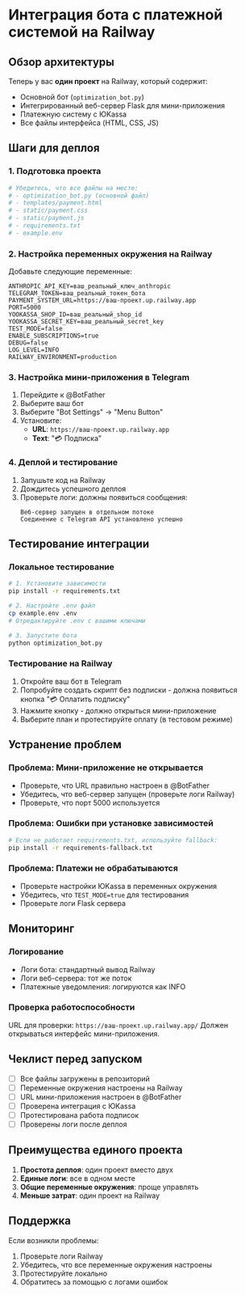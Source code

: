# Интеграция бота с платежной системой на Railway

## Обзор архитектуры

Теперь у вас **один проект** на Railway, который содержит:
- Основной бот (`optimization_bot.py`)
- Интегрированный веб-сервер Flask для мини-приложения
- Платежную систему с ЮKassa
- Все файлы интерфейса (HTML, CSS, JS)

## Шаги для деплоя

### 1. Подготовка проекта
```bash
# Убедитесь, что все файлы на месте:
# - optimization_bot.py (основной файл)
# - templates/payment.html
# - static/payment.css
# - static/payment.js
# - requirements.txt
# - example.env
```

### 2. Настройка переменных окружения на Railway
Добавьте следующие переменные:
```
ANTHROPIC_API_KEY=ваш_реальный_ключ_anthropic
TELEGRAM_TOKEN=ваш_реальный_токен_бота
PAYMENT_SYSTEM_URL=https://ваш-проект.up.railway.app
PORT=5000
YOOKASSA_SHOP_ID=ваш_реальный_shop_id
YOOKASSA_SECRET_KEY=ваш_реальный_secret_key
TEST_MODE=false
ENABLE_SUBSCRIPTIONS=true
DEBUG=false
LOG_LEVEL=INFO
RAILWAY_ENVIRONMENT=production
```

### 3. Настройка мини-приложения в Telegram
1. Перейдите к @BotFather
2. Выберите ваш бот
3. Выберите "Bot Settings" → "Menu Button"
4. Установите:
   - **URL**: `https://ваш-проект.up.railway.app`
   - **Text**: "💳 Подписка"

### 4. Деплой и тестирование
1. Запушьте код на Railway
2. Дождитесь успешного деплоя
3. Проверьте логи: должны появиться сообщения:
   ```
   Веб-сервер запущен в отдельном потоке
   Соединение с Telegram API установлено успешно
   ```

## Тестирование интеграции

### Локальное тестирование
```bash
# 1. Установите зависимости
pip install -r requirements.txt

# 2. Настройте .env файл
cp example.env .env
# Отредактируйте .env с вашими ключами

# 3. Запустите бота
python optimization_bot.py
```

### Тестирование на Railway
1. Откройте ваш бот в Telegram
2. Попробуйте создать скрипт без подписки - должна появиться кнопка "💳 Оплатить подписку"
3. Нажмите кнопку - должно открыться мини-приложение
4. Выберите план и протестируйте оплату (в тестовом режиме)

## Устранение проблем

### Проблема: Мини-приложение не открывается
- Проверьте, что URL правильно настроен в @BotFather
- Убедитесь, что веб-сервер запущен (проверьте логи Railway)
- Проверьте, что порт 5000 используется

### Проблема: Ошибки при установке зависимостей
```bash
# Если не работает requirements.txt, используйте fallback:
pip install -r requirements-fallback.txt
```

### Проблема: Платежи не обрабатываются
- Проверьте настройки ЮKassa в переменных окружения
- Убедитесь, что `TEST_MODE=true` для тестирования
- Проверьте логи Flask сервера

## Мониторинг

### Логирование
- Логи бота: стандартный вывод Railway
- Логи веб-сервера: тот же поток
- Платежные уведомления: логируются как INFO

### Проверка работоспособности
URL для проверки: `https://ваш-проект.up.railway.app/`
Должен открываться интерфейс мини-приложения.

## Чеклист перед запуском

- [ ] Все файлы загружены в репозиторий
- [ ] Переменные окружения настроены на Railway
- [ ] URL мини-приложения настроен в @BotFather
- [ ] Проверена интеграция с ЮKassa
- [ ] Протестирована работа подписок
- [ ] Проверены логи после деплоя

## Преимущества единого проекта

1. **Простота деплоя**: один проект вместо двух
2. **Единые логи**: все в одном месте
3. **Общие переменные окружения**: проще управлять
4. **Меньше затрат**: один проект на Railway

## Поддержка

Если возникли проблемы:
1. Проверьте логи Railway
2. Убедитесь, что все переменные окружения настроены
3. Протестируйте локально
4. Обратитесь за помощью с логами ошибок 